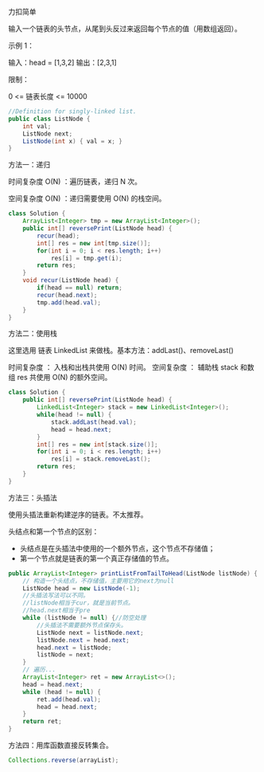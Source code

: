 力扣简单



输入一个链表的头节点，从尾到头反过来返回每个节点的值（用数组返回）。 

示例 1：

输入：head = [1,3,2]
输出：[2,3,1]


限制：

0 <= 链表长度 <= 10000



````java
//Definition for singly-linked list.
public class ListNode {
    int val;
    ListNode next;
    ListNode(int x) { val = x; }
}
````

方法一：递归

时间复杂度 O(N) ：遍历链表，递归 N 次。

空间复杂度 O(N) ：递归需要使用 O(N) 的栈空间。

````java
class Solution {
    ArrayList<Integer> tmp = new ArrayList<Integer>();
    public int[] reversePrint(ListNode head) {
        recur(head);
        int[] res = new int[tmp.size()];
        for(int i = 0; i < res.length; i++)
            res[i] = tmp.get(i);
        return res;
    }
    void recur(ListNode head) {
        if(head == null) return;
        recur(head.next);
        tmp.add(head.val);
    }
}
````

方法二：使用栈

这里选用 链表 LinkedList 来做栈。基本方法：addLast()、removeLast()

时间复杂度 ： 入栈和出栈共使用 O(N)  时间。
空间复杂度 ： 辅助栈 stack 和数组 res 共使用 O(N)  的额外空间。

````java
class Solution {
    public int[] reversePrint(ListNode head) {
        LinkedList<Integer> stack = new LinkedList<Integer>();
        while(head != null) {
            stack.addLast(head.val);
            head = head.next;
        }
        int[] res = new int[stack.size()];
        for(int i = 0; i < res.length; i++)
            res[i] = stack.removeLast();
   		return res;
    }
}
````

方法三：头插法

使用头插法重新构建逆序的链表。不太推荐。

头结点和第一个节点的区别：

- 头结点是在头插法中使用的一个额外节点，这个节点不存储值；
- 第一个节点就是链表的第一个真正存储值的节点。

````java
public ArrayList<Integer> printListFromTailToHead(ListNode listNode) {
    // 构造一个头结点，不存储值，主要用它的next为null
    ListNode head = new ListNode(-1);
    //头插法写法可以不同。
    //listNode相当于cur，就是当前节点。
    //head.next相当于pre
    while (listNode != null) {//防空处理
    	//头插法不需要额外节点保存头。
        ListNode next = listNode.next;
        listNode.next = head.next;
        head.next = listNode;
        listNode = next;
    }
    // 遍历...
    ArrayList<Integer> ret = new ArrayList<>();
    head = head.next;
    while (head != null) {
        ret.add(head.val);
        head = head.next;
    }
    return ret;
}
````

方法四：用库函数直接反转集合。

````java
Collections.reverse(arrayList);
````











